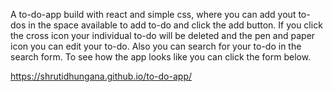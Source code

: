A to-do-app build with react and simple css, where you can add yout to-dos in the space available to add to-do and click the add button. If you click the cross icon your individual to-do will be deleted and the pen and paper icon you can edit your to-do. Also you can search for your to-do in the search form. To see how the app looks like you can click the form below.

https://shrutidhungana.github.io/to-do-app/
